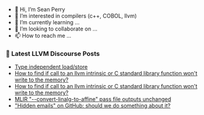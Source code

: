 - 👋 Hi, I’m Sean Perry
- 👀 I’m interested in compilers (c++, COBOL, llvm)
- 🌱 I’m currently learning ...
- 💞️ I’m looking to collaborate on ...
- 📫 How to reach me ...

<!---
s66perry/s66perry is a ✨ special ✨ repository because its `README.md` (this file) appears on your GitHub profile.
You can click the Preview link to take a look at your changes.
--->
### 📕 Latest LLVM Discourse Posts

<!-- DISCOURSE-LLVM:START -->
- [Type independent load/store](https://discourse.llvm.org/t/type-independent-load-store/74240#post_1)
- [How to find if call to an llvm intrinsic or C standard library function won&#39;t write to the memory?](https://discourse.llvm.org/t/how-to-find-if-call-to-an-llvm-intrinsic-or-c-standard-library-function-wont-write-to-the-memory/74239#post_2)
- [How to find if call to an llvm intrinsic or C standard library function won&#39;t write to the memory?](https://discourse.llvm.org/t/how-to-find-if-call-to-an-llvm-intrinsic-or-c-standard-library-function-wont-write-to-the-memory/74239#post_1)
- [MLIR &quot;--convert-linalg-to-affine&quot; pass file outputs unchanged](https://discourse.llvm.org/t/mlir-convert-linalg-to-affine-pass-file-outputs-unchanged/74237#post_1)
- [&quot;Hidden emails&quot; on GitHub: should we do something about it?](https://discourse.llvm.org/t/hidden-emails-on-github-should-we-do-something-about-it/74223#post_4)
<!-- DISCOURSE-LLVM:END -->
